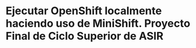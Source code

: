 # Ejecutar OpenShift localmente haciendo uso de MiniShift. Proyecto Final de Ciclo Superior de ASIR
